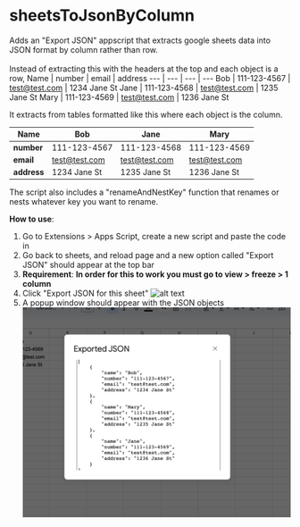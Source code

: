 # sheetsToJsonByColumn
Adds an "Export JSON" appscript that extracts google sheets data into JSON format by column rather than row.
<br><br>
Instead of extracting this with the headers at the top and each object is a row,
Name | number | email | address
--- | --- | --- | ---
Bob | 111-123-4567 | test@test.com | 1234 Jane St
Jane | 111-123-4568 | test@test.com | 1235 Jane St
Mary | 111-123-4569 | test@test.com | 1236 Jane St

It extracts from tables formatted like this where each object is the column.

| Name | Bob | Jane | Mary |
| --- | --- | --- | ---  |
| **number** | 111-123-4567 | 111-123-4568 | 111-123-4569 |
| **email** | test@test.com | test@test.com | test@test.com |
| **address** | 1234 Jane St | 1235 Jane St | 1236 Jane St |

The script also includes a "renameAndNestKey" function that renames or nests whatever key you want to rename.

**How to use**: 
1. Go to Extensions > Apps Script, create a new script and paste the code in
2. Go back to sheets, and reload page and a new option called "Export JSON" should appear at the top bar
3. **Requirement**: **In order for this to work you must go to view > freeze > 1 column**
4. Click "Export JSON for this sheet"
   ![alt text](images/screenshot%1.png?raw=true)
6. A popup window should appear with the JSON objects
   ![alt text](images/Screenshot2.png?raw=true)
